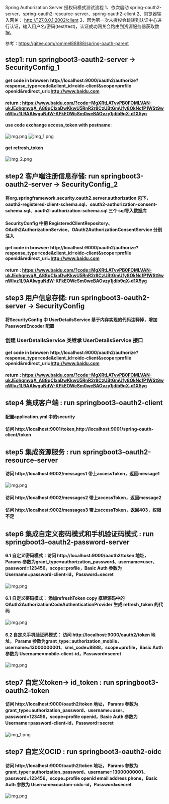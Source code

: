 Spring Authorization Server 授权码模式测试流程
    1、依次启动 spring-oauth2-server、spring-oauth2-resource-server、spring-oauth2-client
    2、浏览器输入网关： http://127.0.0.1:2002/client
    3、因为第一次未授权会跳转到认证中心进行认证，输入用户名/密码(test/test)，认证成功网关会路由到资源服务器获取数据。

参考：https://gitee.com/rommel88888/spring-oauth-parent

## step1: run springboot3-oauth2-server -> SecurityConfig_1
#### get code in browser: http://localhost:9000/oauth2/authorize?response_type=code&client_id=oidc-client&scope=profile openid&redirect_uri=http://www.baidu.com
#### return : https://www.baidu.com/?code=MgXRtLATvvPB0FOMLVAN-ukJEohqmvqA_A88qCIxaDwKkwU5RnR2r8CzUBtGmUfy8OkNcfP1WSt9wnWIvz1L9AAIwguNdW-KFkEOWcSm0weBAOvzy1jdib9qX-d1X5yg

#### use code exchange access_token with postname: 
![img.png](images/oauth2-server-code.png)
![img_1.png](images/oauth2-server-access_token.png)

#### get refresh_token
![img_2.png](images/oauth2-server-refresh_token.png)

## step2 客户端注册信息存储: run springboot3-oauth2-server -> SecurityConfig_2
#### 将org.springframework.security.oauth2.server.authorization 包下， oauth2-registered-client-schema.sql、oauth2-authorization-consent-schema.sql、oauth2-authorization-schema.sql 三个 sql导入数据库
#### SecurityConfig 中把 RegisteredClientRepository、OAuth2AuthorizationService、OAuth2AuthorizationConsentService 分别注入
#### get code in browser: http://localhost:9000/oauth2/authorize?response_type=code&client_id=oidc-client&scope=profile openid&redirect_uri=http://www.baidu.com
#### return : https://www.baidu.com/?code=MgXRtLATvvPB0FOMLVAN-ukJEohqmvqA_A88qCIxaDwKkwU5RnR2r8CzUBtGmUfy8OkNcfP1WSt9wnWIvz1L9AAIwguNdW-KFkEOWcSm0weBAOvzy1jdib9qX-d1X5yg


## step3 用户信息存储: run springboot3-oauth2-server -> SecurityConfig
#### 将SecurityConfig 中 UserDetailsService 基于内存实现的代码注释掉，增加 PasswordEncoder 配置 
### 创建 UserDetailsService 类继承 UserDetailsService 接口
#### get code in browser: http://localhost:9000/oauth2/authorize?response_type=code&client_id=oidc-client&scope=profile openid&redirect_uri=http://www.baidu.com
#### return : https://www.baidu.com/?code=MgXRtLATvvPB0FOMLVAN-ukJEohqmvqA_A88qCIxaDwKkwU5RnR2r8CzUBtGmUfy8OkNcfP1WSt9wnWIvz1L9AAIwguNdW-KFkEOWcSm0weBAOvzy1jdib9qX-d1X5yg


## step4 集成客户端 : run springboot3-oauth2-client
#### 配置application.yml 中的security
#### 访问 http://localhost:9001/token,http://localhost:9001/spring-oauth-client/token

## step5 集成资源服务 : run springboot3-oauth2-resource-server
#### 访问 http://localhost:9002/messages1 带上accessToken，返回message1
![img.png](images/resource-server.png)
#### 访问 http://localhost:9002/messages2 带上accessToken，返回message2
#### 访问 http://localhost:9002/messages3 带上accessToken，返回403，权限不足


## step6 集成自定义密码模式和手机验证码模式 : run springboot3-oauth2-password-server
#### 6.1 自定义密码模式：访问 http://localhost:9000/oauth2/token 地址， Params 参数为grant_type=authorization_password、username=user、password=123456，scope=profile，Basic Auth 参数为 Username=password-client-id，Password=secret
![img.png](images/oauth2-password-access_token.png)

#### 6.1 自定义密码模式： 添加refreshToken copy 框架源码中的 OAuth2AuthorizationCodeAuthenticationProvider 生成 refresh_token 的代码
![img.png](images/oauth2-password-refresh_token.png)

#### 6.2 自定义手机验证码模式： 访问 http://localhost:9000/oauth2/token 地址， Params 参数为grant_type=authorization_mobile、username=13000000001、sms_code=8888，scope=profile，Basic Auth 参数为 Username=mobile-client-id，Password=secret
![img.png](images/oauth2-mobile.png)

## step7 自定义token-> id_token : run springboot3-oauth2-token
#### 访问 http://localhost:9000/oauth2/token 地址， Params 参数为grant_type=authorization_password、username=user、password=123456，scope=profile openid，Basic Auth 参数为 Username=password-client-id，Password=secret
![img_1.png](images/oauth2_id_token.png)


## step7 自定义OCID : run springboot3-oauth2-oidc
#### 访问 http://localhost:9000/oauth2/token 地址， Params 参数为grant_type=authorization_password、username=13000000001、password=123456，scope=profile openid email address phone，Basic Auth 参数为 Username=custom-oidc-id，Password=secret
![img.png](images/oauth2-oidc.png)